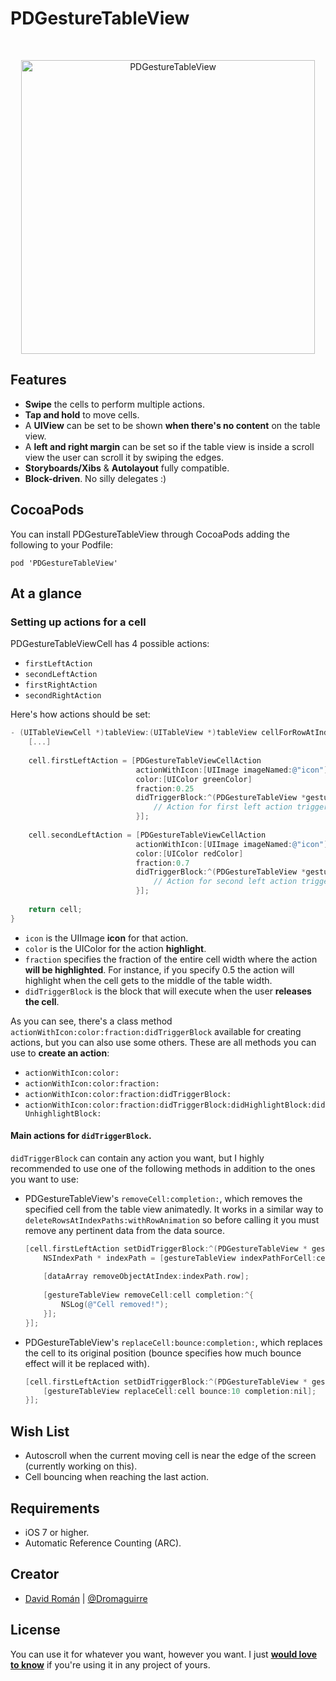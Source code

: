 PDGestureTableView
===================

<br />

<p align="center">
	<img src="https://raw.github.com/Dromaguirre/PDGestureTableView/images/1.png" alt="PDGestureTableView" title="PDGestureTableView" width="470px" />
</p>

## Features

- **Swipe** the cells to perform multiple actions.
- **Tap and hold** to move cells.
- A **UIView** can be set to be shown **when there's no content** on the table view.
- A **left and right margin** can be set so if the table view is inside a scroll view the user can scroll it by swiping the edges.
- **Storyboards/Xibs** & **Autolayout** fully compatible.
- **Block-driven**. No silly delegates :)

## CocoaPods

You can install PDGestureTableView through CocoaPods adding the following to your Podfile:

	pod 'PDGestureTableView'

## At a glance

### Setting up actions for a cell

PDGestureTableViewCell has 4 possible actions:

- `firstLeftAction`
- `secondLeftAction`
- `firstRightAction`
- `secondRightAction`

Here's how actions should be set:

```objective-c
- (UITableViewCell *)tableView:(UITableView *)tableView cellForRowAtIndexPath:(NSIndexPath *)indexPath {
    [...]
    
    cell.firstLeftAction = [PDGestureTableViewCellAction
                            actionWithIcon:[UIImage imageNamed:@"icon"]
                            color:[UIColor greenColor]
                            fraction:0.25
                            didTriggerBlock:^(PDGestureTableView *gestureTableView, PDGestureTableViewCell *cell) {
                                // Action for first left action triggering.
                            }];
                            
    cell.secondLeftAction = [PDGestureTableViewCellAction
                            actionWithIcon:[UIImage imageNamed:@"icon"]
                            color:[UIColor redColor]
                            fraction:0.7
                            didTriggerBlock:^(PDGestureTableView *gestureTableView, PDGestureTableViewCell *cell) {
                                // Action for second left action triggering.
                            }];
    
    return cell;
}
```

- `icon` is the UIImage **icon** for that action.
- `color` is the UIColor for the action **highlight**.
- `fraction` specifies the fraction of the entire cell width where the action **will be highlighted**. For instance, if you specify 0.5 the action will highlight when the cell gets to the middle of the table width.
- `didTriggerBlock` is the block that will execute when the user **releases the cell**.

As you can see, there's a class method `actionWithIcon:color:fraction:didTriggerBlock` available for creating actions, but you can also use some others. These are all methods you can use to **create an action**:

- `actionWithIcon:color:`
- `actionWithIcon:color:fraction:`
- `actionWithIcon:color:fraction:didTriggerBlock:`
- `actionWithIcon:color:fraction:didTriggerBlock:didHighlightBlock:didUnhighlightBlock:`

#### Main actions for `didTriggerBlock`.

`didTriggerBlock` can contain any action you want, but I highly recommended to use one of the following methods in addition to the ones you want to use:

- PDGestureTableView's `removeCell:completion:`, which removes the specified cell from the table view animatedly. It works in a similar way to `deleteRowsAtIndexPaths:withRowAnimation` so before calling it you must remove any pertinent data from the data source.

	```objective-c
	[cell.firstLeftAction setDidTriggerBlock:^(PDGestureTableView * gestureTableView, PDGestureTableViewCell * cell) {
	    NSIndexPath * indexPath = [gestureTableView indexPathForCell:cell];
	    
	    [dataArray removeObjectAtIndex:indexPath.row];
	    
	    [gestureTableView removeCell:cell completion:^{
	        NSLog(@"Cell removed!");
	    }];
	}];
	```

- PDGestureTableView's `replaceCell:bounce:completion:`, which replaces the cell to its original position (bounce specifies how much bounce effect will it be replaced with).
	
	```objective-c
	[cell.firstLeftAction setDidTriggerBlock:^(PDGestureTableView * gestureTableView, PDGestureTableViewCell * cell) {
	    [gestureTableView replaceCell:cell bounce:10 completion:nil];
	}];
	```

## Wish List

- Autoscroll when the current moving cell is near the edge of the screen (currently working on this).
- Cell bouncing when reaching the last action.

## Requirements

- iOS 7 or higher.
- Automatic Reference Counting (ARC).

## Creator

- [David Román](http://github.com/Dromaguirre) | [@Dromaguirre](http://twitter.com/Dromaguirre)

## License

You can use it for whatever you want, however you want. I just **[would love to know](mailto:dromaguirre@gmail.com)** if you're using it in any project of yours.

